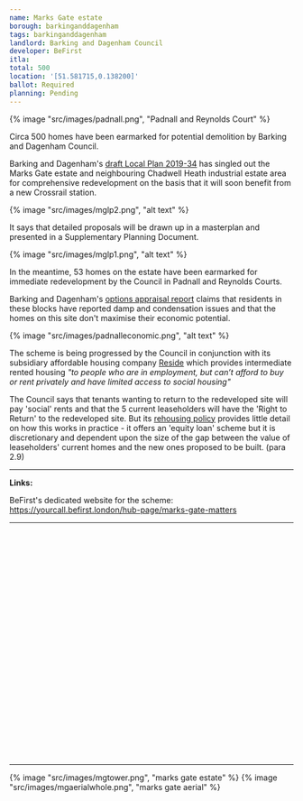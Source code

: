 ```yaml
---
name: Marks Gate estate 
borough: barkinganddagenham
tags: barkinganddagenham
landlord: Barking and Dagenham Council
developer: BeFirst
itla:
total: 500
location: '[51.581715,0.138200]'
ballot: Required
planning: Pending
---
```

{% image "src/images/padnall.png", "Padnall and Reynolds Court" %}

Circa 500 homes have been earmarked for potential demolition by Barking and Dagenham Council.

Barking and Dagenham's [draft Local Plan 2019-34](https://www.lbbd.gov.uk/sites/default/files/attachments/LBBD-Draft-Local-Plan-Reg-18-Consultation-version_211119.pdf) has singled out the Marks Gate estate and neighbouring Chadwell Heath industrial estate area for comprehensive redevelopment on the basis that it will soon benefit from a new Crossrail station.

{% image "src/images/mglp2.png", "alt text" %}

It says that detailed proposals will be drawn up in a masterplan and presented in a Supplementary Planning Document.

{% image "src/images/mglp1.png", "alt text" %}

In the meantime, 53 homes on the estate have been earmarked for immediate redevelopment by the Council in Padnall and Reynolds Courts.

Barking and Dagenham's [options appraisal report](https://modgov.lbbd.gov.uk/internet/documents/s87069/Estate%20Renewal%20Programme%20Report%20-%20App.%201%20Options%20Appraisal.pdf) claims that residents in these blocks have reported damp and condensation issues and that the homes on this site don't maximise their economic potential.

{% image "src/images/padnalleconomic.png", "alt text" %}

The scheme is being progressed by the Council in conjunction with its subsidiary affordable housing company [Reside](https://www.lbbd.gov.uk/affordable-rents-reside-housing) which provides intermediate rented housing _"to people who are in employment, but can’t afford to buy or rent privately and have limited access to social housing"_

The Council says that tenants wanting to return to the redeveloped site will pay 'social' rents and that the 5 current leaseholders will have the 'Right to Return' to the redeveloped site. But its [rehousing policy](https://modgov.lbbd.gov.uk/Internet/documents/s131918/Estate%20Renewal%20Report.pdf) provides little detail on how this works in practice - it offers an 'equity loan' scheme but it is discretionary and dependent upon the size of the gap between the value of leaseholders' current homes and the new ones proposed to be built. (para 2.9) 

---

__Links:__

BeFirst's dedicated website for the scheme: <https://yourcall.befirst.london/hub-page/marks-gate-matters>

---

<!------------THE CODE BELOW RENDERS THE MAP - DO NOT EDIT! ---------------------------->

<div id="map" style="width: 100%; height: 400px;"></div>

<script>
  var map = L.map('map').setView({{ location }}, 13);
  L.tileLayer('https://tile.openstreetmap.org/{z}/{x}/{y}.png', {
  maxZoom: 19,
attribution: '&copy; <a href="http://www.openstreetmap.org/copyright">OpenStreetMap</a>'
}).addTo(map);
var circle = L.circle({{ location }}, {
    color: 'red',
    fillColor: '#f03',
    fillOpacity: 0.5,
    radius: 500
}).addTo(map);
</script>

---

{% image "src/images/mgtower.png", "marks gate estate" %}
{% image "src/images/mgaerialwhole.png", "marks gate aerial" %}
